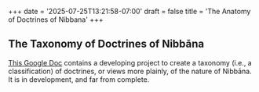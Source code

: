 +++
date = '2025-07-25T13:21:58-07:00'
draft = false
title = 'The Anatomy of Doctrines of Nibbana'
+++

## The Taxonomy of Doctrines of Nibbāna

<a href="https://docs.google.com/document/d/1eqdNIyWmNIDkq7zdhyz6t8Fjz05NHxWRbETeIOyI5zs/edit?usp=sharing" target="_blank" rel="noopener noreferrer">This Google Doc</a> contains a developing project to create a taxonomy (i.e., a classification) of doctrines, or views more plainly, of the nature of Nibbāna. It is in development, and far from complete.